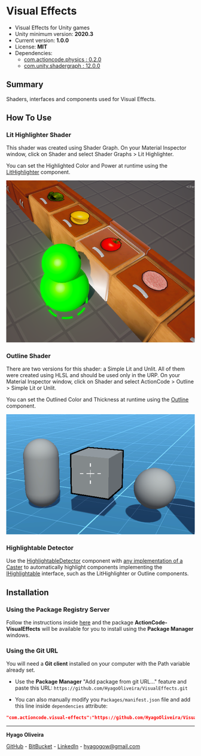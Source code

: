# Visual Effects

* Visual Effects for Unity games
* Unity minimum version: **2020.3**
* Current version: **1.0.0**
* License: **MIT**
* Dependencies:
	- [com.actioncode.physics : 0.2.0](https://github.com/HyagoOliveira/Physics/tree/0.2.0)
	- [com.unity.shadergraph : 12.0.0](https://docs.unity3d.com/Packages/com.unity.shadergraph@12.0/changelog/CHANGELOG.html)

## Summary

Shaders, interfaces and components used for Visual Effects.

## How To Use

### Lit Highlighter Shader

This shader was created using Shader Graph. On your Material Inspector window, click on Shader and select Shader Graphs > Lit Highlighter.

You can set the Highlighted Color and Power at runtime using the [LitHighlighter](/Runtime/MaterialControllers/LitHighlighter.cs) component.

![Lit Highlighter Shader](/Docs~/LitHighlighterShader.png "Lit Highlighter Shader")

### Outline Shader

There are two versions for this shader: a Simple Lit and Unlit. All of them were created using HLSL and should be used only in the URP. On your Material Inspector window, click on Shader and select ActionCode > Outline > Simple Lit or Unlit.

You can set the Outlined Color and Thickness at runtime using the [Outline](/Runtime/MaterialControllers/Outline.cs) component.

![Outline Shader](/Docs~/OutlineShader.png "Outline Shader")

### Highlightable Detector

Use the [HighlightableDetector](/Runtime/HighlightableDetector.cs) component with [any implementation of a Caster](https://github.com/HyagoOliveira/Physics/tree/main/Runtime/Casters) to automatically highlight components implementing the [IHighlightable](/Runtime/IHighlightable.cs) interface, such as the LitHighlighter or Outline components.

## Installation

### Using the Package Registry Server

Follow the instructions inside [here](https://cutt.ly/ukvj1c8) and the package **ActionCode-VisualEffects** 
will be available for you to install using the **Package Manager** windows.

### Using the Git URL

You will need a **Git client** installed on your computer with the Path variable already set. 

- Use the **Package Manager** "Add package from git URL..." feature and paste this URL: `https://github.com/HyagoOliveira/VisualEffects.git`

- You can also manually modify you `Packages/manifest.json` file and add this line inside `dependencies` attribute: 

```json
"com.actioncode.visual-effects":"https://github.com/HyagoOliveira/VisualEffects.git"
```

---

**Hyago Oliveira**

[GitHub](https://github.com/HyagoOliveira) -
[BitBucket](https://bitbucket.org/HyagoGow/) -
[LinkedIn](https://www.linkedin.com/in/hyago-oliveira/) -
<hyagogow@gmail.com>